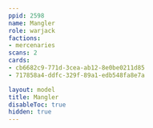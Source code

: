 ```yaml
---
ppid: 2598
name: Mangler
role: warjack
factions:
- mercenaries
scans: 2
cards:
- cb6682c9-771d-3cea-ab12-8e0be0211d85
- 717858a4-ddfc-329f-89a1-edb548fa8e7a

layout: model
title: Mangler
disableToc: true
hidden: true
---
```

